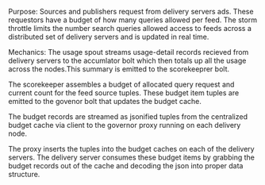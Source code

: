 Purpose:  Sources and publishers request from delivery servers ads.  These requestors have a budget of how many queries allowed per feed.  The storm throttle limits the number search queries allowed access to feeds across a distributed set of delivery servers and is updated in real time.

Mechanics:
The usage spout streams usage-detail records recieved from delivery servers to the accumlator bolt which then totals up all the usage across the nodes.This summary is  emitted to the scorekeeprer bolt. 

The scorekeeper assembles a budget of allocated query request and current count for the feed source tuples. These budget item tuples are emitted to the govenor bolt that updates the budget cache.

The budget records are streamed as jsonified tuples from the centralized budget cache via client to the governor proxy running on each delivery node.

The proxy inserts the tuples into the budget caches on each of the delivery servers. The delivery server consumes these budget items by grabbing the budget records out of the cache and decoding the json into proper data structure.

